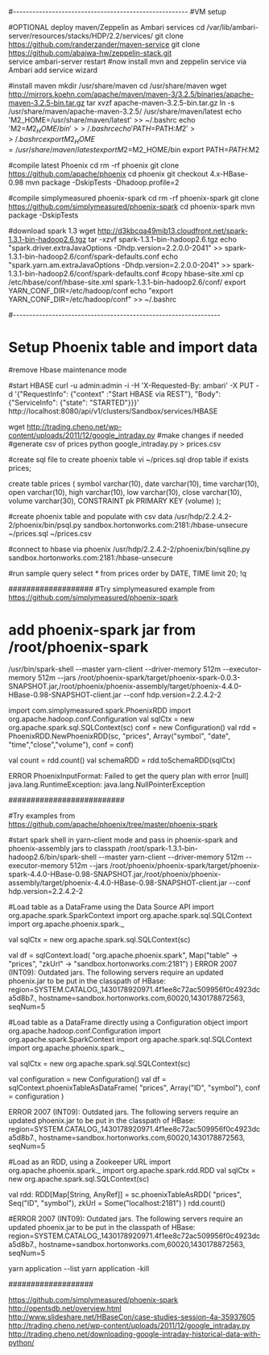 #------------------------------------------------------
#VM setup


#OPTIONAL deploy maven/Zeppelin as Ambari services
cd /var/lib/ambari-server/resources/stacks/HDP/2.2/services/
git clone https://github.com/randerzander/maven-service
git clone https://github.com/abajwa-hw/zeppelin-stack.git   
service ambari-server restart
#now install mvn and zeppelin service via Ambari add service wizard

#install maven
mkdir /usr/share/maven
cd /usr/share/maven
wget http://mirrors.koehn.com/apache/maven/maven-3/3.2.5/binaries/apache-maven-3.2.5-bin.tar.gz
tar xvzf apache-maven-3.2.5-bin.tar.gz
ln -s /usr/share/maven/apache-maven-3.2.5/ /usr/share/maven/latest
echo 'M2_HOME=/usr/share/maven/latest' >> ~/.bashrc
echo 'M2=$M2_HOME/bin' >> ~/.bashrc
echo 'PATH=$PATH:$M2' >> ~/.bashrc
export M2_HOME=/usr/share/maven/latest
export M2=$M2_HOME/bin
export PATH=$PATH:$M2

#compile latest Phoenix
cd
rm -rf phoenix
git clone https://github.com/apache/phoenix
cd phoenix
git checkout 4.x-HBase-0.98
mvn package -DskipTests -Dhadoop.profile=2

#compile simplymeasured phoenix-spark
cd
rm -rf phoenix-spark
git clone https://github.com/simplymeasured/phoenix-spark
cd phoenix-spark
mvn package -DskipTests

#download spark 1.3
wget http://d3kbcqa49mib13.cloudfront.net/spark-1.3.1-bin-hadoop2.6.tgz
tar -xzvf spark-1.3.1-bin-hadoop2.6.tgz
echo "spark.driver.extraJavaOptions -Dhdp.version=2.2.0.0-2041" >> spark-1.3.1-bin-hadoop2.6/conf/spark-defaults.conf
echo "spark.yarn.am.extraJavaOptions -Dhdp.version=2.2.0.0-2041" >> spark-1.3.1-bin-hadoop2.6/conf/spark-defaults.conf
#copy hbase-site.xml
cp /etc/hbase/conf/hbase-site.xml spark-1.3.1-bin-hadoop2.6/conf/
export YARN_CONF_DIR=/etc/hadoop/conf
echo "export YARN_CONF_DIR=/etc/hadoop/conf" >> ~/.bashrc


#----------------------------------------------------------------
# Setup Phoenix table and import data

#remove Hbase maintenance mode

#start HBASE
curl -u admin:admin -i -H 'X-Requested-By: ambari' -X PUT -d '{"RequestInfo": {"context" :"Start HBASE via REST"}, "Body": {"ServiceInfo": {"state": "STARTED"}}}' http://localhost:8080/api/v1/clusters/Sandbox/services/HBASE

wget http://trading.cheno.net/wp-content/uploads/2011/12/google_intraday.py
#make changes if needed
#generate csv of prices
python google_intraday.py > prices.csv

#create sql file to create phoenix table
vi ~/prices.sql
drop table if exists prices;

create table prices (
 symbol varchar(10),
 date   varchar(10),
 time varchar(10),
 open varchar(10),
 high varchar(10),
 low     varchar(10),
 close     varchar(10),
 volume varchar(30),
 CONSTRAINT pk PRIMARY KEY (volume)
);


#create phoenix table and populate with csv data
/usr/hdp/2.2.4.2-2/phoenix/bin/psql.py sandbox.hortonworks.com:2181:/hbase-unsecure ~/prices.sql ~/prices.csv

#connect to hbase via phoenix
/usr/hdp/2.2.4.2-2/phoenix/bin/sqlline.py sandbox.hortonworks.com:2181:/hbase-unsecure

#run sample query
select * from prices order by DATE, TIME limit 20;
!q


###################
#Try simplymeasured example from https://github.com/simplymeasured/phoenix-spark

# add phoenix-spark jar from /root/phoenix-spark
/usr/bin/spark-shell --master yarn-client --driver-memory 512m --executor-memory 512m --jars /root/phoenix-spark/target/phoenix-spark-0.0.3-SNAPSHOT.jar,/root/phoenix/phoenix-assembly/target/phoenix-4.4.0-HBase-0.98-SNAPSHOT-client.jar --conf hdp.version=2.2.4.2-2 

import com.simplymeasured.spark.PhoenixRDD
import org.apache.hadoop.conf.Configuration
val sqlCtx = new org.apache.spark.sql.SQLContext(sc)
conf = new Configuration()
val rdd = PhoenixRDD.NewPhoenixRDD(sc, "prices", Array("symbol", "date", "time","close","volume"), conf = conf) 

val count = rdd.count()
val schemaRDD = rdd.toSchemaRDD(sqlCtx)

ERROR PhoenixInputFormat: Failed to get the query plan with error [null]
java.lang.RuntimeException: java.lang.NullPointerException


##########################

#Try examples from https://github.com/apache/phoenix/tree/master/phoenix-spark

#start spark shell in yarn-client mode and pass in phoenix-spark and phoenix-assembly jars to classpath
/root/spark-1.3.1-bin-hadoop2.6/bin/spark-shell --master yarn-client --driver-memory 512m --executor-memory 512m --jars /root/phoenix/phoenix-spark/target/phoenix-spark-4.4.0-HBase-0.98-SNAPSHOT.jar,/root/phoenix/phoenix-assembly/target/phoenix-4.4.0-HBase-0.98-SNAPSHOT-client.jar --conf hdp.version=2.2.4.2-2 



#Load table as a DataFrame using the Data Source API
import org.apache.spark.SparkContext
import org.apache.spark.sql.SQLContext
import org.apache.phoenix.spark._

val sqlCtx = new org.apache.spark.sql.SQLContext(sc)

val df = sqlContext.load(
  "org.apache.phoenix.spark", 
  Map("table" -> "prices", "zkUrl" -> "sandbox.hortonworks.com:2181")
)
 ERROR 2007 (INT09): Outdated jars. The following servers require an updated phoenix.jar to be put in the classpath of HBase: region=SYSTEM.CATALOG,,1430178920971.4f1ee8c72ac509956f0c4923dca5d8b7., hostname=sandbox.hortonworks.com,60020,1430178872563, seqNum=5
 
 
#Load table as a DataFrame directly using a Configuration object
import org.apache.hadoop.conf.Configuration
import org.apache.spark.SparkContext
import org.apache.spark.sql.SQLContext
import org.apache.phoenix.spark._

val sqlCtx = new org.apache.spark.sql.SQLContext(sc)

val configuration = new Configuration()
val df = sqlContext.phoenixTableAsDataFrame(
  "prices", Array("ID", "symbol"), conf = configuration
)

ERROR 2007 (INT09): Outdated jars. The following servers require an updated phoenix.jar to be put in the classpath of HBase: region=SYSTEM.CATALOG,,1430178920971.4f1ee8c72ac509956f0c4923dca5d8b7., hostname=sandbox.hortonworks.com,60020,1430178872563, seqNum=5


#Load as an RDD, using a Zookeeper URL
import org.apache.phoenix.spark._ 
import org.apache.spark.rdd.RDD
val sqlCtx = new org.apache.spark.sql.SQLContext(sc)

val rdd: RDD[Map[String, AnyRef]] = sc.phoenixTableAsRDD(
  "prices", Seq("ID", "symbol"), zkUrl = Some("localhost:2181")
)
rdd.count()

#ERROR 2007 (INT09): Outdated jars. The following servers require an updated phoenix.jar to be put in the classpath of HBase: region=SYSTEM.CATALOG,,1430178920971.4f1ee8c72ac509956f0c4923dca5d8b7., hostname=sandbox.hortonworks.com,60020,1430178872563, seqNum=5


yarn application --list
yarn application -kill <id>
 




###################

https://github.com/simplymeasured/phoenix-spark
http://opentsdb.net/overview.html
http://www.slideshare.net/HBaseCon/case-studies-session-4a-35937605
http://trading.cheno.net/wp-content/uploads/2011/12/google_intraday.py
http://trading.cheno.net/downloading-google-intraday-historical-data-with-python/
